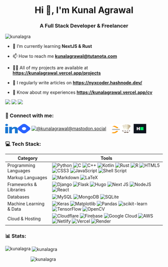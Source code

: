 <h1 align="center">Hi 👋, I'm Kunal Agrawal</h1>
<h3 align="center">A Full Stack Developer & Freelancer</h3>
<p align="left"> <img src="https://komarev.com/ghpvc/?username=kunalagra&label=Profile%20views&color=0e75b6&style=flat" alt="kunalagra" /> </p>

- 🌱 I’m currently learning **NextJS & Rust**

- 📫 How to reach me **kunalagrawal@tutanota.com**
- 👨‍💻 All of my projects are available at **https://kunalagrawal.vercel.app/projects**
- 📝 I regularly write articles on **https://nyxcoder.hashnode.dev/**
- 📄 Know about my experiences **https://kunalagrawal.vercel.app/cv**

<div> <a href="https://www.linkedin.com/in/kunalragrawal" target="_blank"><img src="https://img.shields.io/badge/LinkedIn-0077B5?style=for-the-badge&logo=linkedin&logoColor=white" target="_blank"></a>
<a href="https://github.com/kunalagra" target="_blank"><img src="https://img.shields.io/badge/GitHub-100000?style=for-the-badge&logo=github&logoColor=white" target="_blank"></a>
<a href = "mailto:kunalagrawal@tutanota.com"><img src="https://img.shields.io/badge/-Tutanota-%23333?style=for-the-badge&logo=tutanota&logoColor=white&color=840010" target="_blank"></a>
</div>

### 🔗 Connect with me:
  
<p align="left">
<a href="https://linkedin.com/in/kunalragrawal" target="blank"><img align="center" src="https://raw.githubusercontent.com/teamedwardforever/Readme-Generator/71f25dd8b98329b168142a6b782a107b75eab178/svg/Social/linked-in-alt.svg" alt="kunalragrawal" height="30" width="40" /></a><a href="https://hashnode.com/@kunalagra" target="blank"><img align="center" src="https://raw.githubusercontent.com/kunalagra/kunalagra/main/hashnode.svg" alt="kunalagra" height="30" width="40" /></a>
  <a href="https://mastodon.social/@kunalagrawal" target="blank"><img align="center" src="https://raw.githubusercontent.com/matomo-org/matomo-icons/master/src/socials/mastodon.social.svg" alt="@kunalagrawal@mastodon.social" height="30" width="40" /></a>
<a href="https://www.leetcode.com/ruthlessruler" target="blank"><img align="center" src="https://raw.githubusercontent.com/teamedwardforever/Readme-Generator/71f25dd8b98329b168142a6b782a107b75eab178/svg/Social/leet-code.svg" alt="ruthlessruler" height="30" width="40" /></a><a href="https://www.codechef.com/users/ruthlessruler" target="blank"><img align="center" src="https://raw.githubusercontent.com/kunalagra/kunalagra/main/codechef.svg" alt="ruthlessruler" height="30" width="40" /></a>
<a href="https://www.hackerrank.com/kunal_agrawal191" target="blank"><img align="center" src="https://raw.githubusercontent.com/teamedwardforever/Readme-Generator/71f25dd8b98329b168142a6b782a107b75eab178/svg/Social/hackerrank.svg" alt="kunal_agrawal191" height="30" width="40" /></a>


</p>

### 💻 Tech Stack:

| Category                | Tools                                                                                                                                                   |
|-------------------------|---------------------------------------------------------------------------------------------------------------------------------------------------------|
| Programming Languages   | ![Python](https://img.shields.io/badge/python-3670A0?style=for-the-badge&logo=python&logoColor=ffdd54) ![C](https://img.shields.io/badge/c-%2300599C.svg?style=for-the-badge&logo=c&logoColor=white) ![C++](https://img.shields.io/badge/c++-%2300599C.svg?style=for-the-badge&logo=c%2B%2B&logoColor=white) ![Kotlin](https://img.shields.io/badge/kotlin-%237F52FF.svg?style=for-the-badge&logo=kotlin&logoColor=white) ![Rust](https://img.shields.io/badge/rust-%23000000.svg?style=for-the-badge&logo=rust&logoColor=white) ![R](https://img.shields.io/badge/r-%23276DC3.svg?style=for-the-badge&logo=r&logoColor=white) ![HTML5](https://img.shields.io/badge/html5-%23E34F26.svg?style=for-the-badge&logo=html5&logoColor=white) ![CSS3](https://img.shields.io/badge/css3-%231572B6.svg?style=for-the-badge&logo=css3&logoColor=white) ![JavaScript](https://img.shields.io/badge/javascript-%23323330.svg?style=for-the-badge&logo=javascript&logoColor=%23F7DF1E) ![Shell Script](https://img.shields.io/badge/shell_script-%23121011.svg?style=for-the-badge&logo=gnu-bash&logoColor=white) |
| Markup Languages        | ![Markdown](https://img.shields.io/badge/markdown-%23000000.svg?style=for-the-badge&logo=markdown&logoColor=white) ![LaTeX](https://img.shields.io/badge/latex-%23008080.svg?style=for-the-badge&logo=latex&logoColor=white)                                                                                     |
| Frameworks & Libraries  |  ![Django](https://img.shields.io/badge/django-%23092E20.svg?style=for-the-badge&logo=django&logoColor=white) ![Flask](https://img.shields.io/badge/flask-%23000.svg?style=for-the-badge&logo=flask&logoColor=white) ![Hugo](https://img.shields.io/badge/Hugo-black.svg?style=for-the-badge&logo=Hugo) ![Next JS](https://img.shields.io/badge/Next-black?style=for-the-badge&logo=next.js&logoColor=white) ![NodeJS](https://img.shields.io/badge/node.js-6DA55F?style=for-the-badge&logo=node.js&logoColor=white) ![React](https://img.shields.io/badge/react-%2320232a.svg?style=for-the-badge&logo=react&logoColor=%2361DAFB) 
| Databases               | ![MySQL](https://img.shields.io/badge/mysql-%2300000f.svg?style=for-the-badge&logo=mysql&logoColor=white) ![MongoDB](https://img.shields.io/badge/MongoDB-%234ea94b.svg?style=for-the-badge&logo=mongodb&logoColor=white) ![SQLite](https://img.shields.io/badge/sqlite-%2307405e.svg?style=for-the-badge&logo=sqlite&logoColor=white)                                                                                     |
| Machine Learning & Data | ![Keras](https://img.shields.io/badge/Keras-%23D00000.svg?style=for-the-badge&logo=Keras&logoColor=white) ![Matplotlib](https://img.shields.io/badge/Matplotlib-%23ffffff.svg?style=for-the-badge&logo=Matplotlib&logoColor=black) ![Pandas](https://img.shields.io/badge/pandas-%23150458.svg?style=for-the-badge&logo=pandas&logoColor=white) ![scikit-learn](https://img.shields.io/badge/scikit--learn-%23F7931E.svg?style=for-the-badge&logo=scikit-learn&logoColor=white) ![TensorFlow](https://img.shields.io/badge/TensorFlow-%23FF6F00.svg?style=for-the-badge&logo=TensorFlow&logoColor=white) ![OpenCV](https://img.shields.io/badge/opencv-%23white.svg?style=for-the-badge&logo=opencv&logoColor=white) |
| Cloud & Hosting         | ![Cloudflare](https://img.shields.io/badge/Cloudflare-F38020?style=for-the-badge&logo=Cloudflare&logoColor=white) ![Firebase](https://img.shields.io/badge/firebase-%23039BE5.svg?style=for-the-badge&logo=firebase) ![Google Cloud](https://img.shields.io/badge/GoogleCloud-%234285F4.svg?style=for-the-badge&logo=google-cloud&logoColor=white) ![AWS](https://img.shields.io/badge/AWS-%23FF9900.svg?style=for-the-badge&logo=amazon-aws&logoColor=white) ![Netlify](https://img.shields.io/badge/netlify-%23000000.svg?style=for-the-badge&logo=netlify&logoColor=#00C7B7) ![Vercel](https://img.shields.io/badge/vercel-%23000000.svg?style=for-the-badge&logo=vercel&logoColor=white) ![Render](https://img.shields.io/badge/Render-%46E3B7.svg?style=for-the-badge&logo=render&logoColor=white) |


### 📊 Stats:

<img align="left" height="180em" src="https://github-readme-stats.vercel.app/api/top-langs/?username=kunalagra&layout=compact&theme=transparent" alt=kunalagra />

<p>&nbsp;<img align="center" height="180em" src="https://github-readme-stats.vercel.app/api?username=kunalagra&show_icons=true&locale=en&theme=transparent" alt="kunalagra" /></p>

<p><img align="center" height="180em" src="https://github-readme-streak-stats.herokuapp.com/?user=kunalagra&theme=transparent" alt="kunalagra" /></p>
